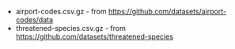* airport-codes.csv.gz - from https://github.com/datasets/airport-codes/data
* threatened-species.csv.gz - from https://github.com/datasets/threatened-species
